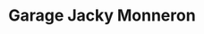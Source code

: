 ---
title: "Garage Jacky Monneron"
url: /le-fenouiller/garage-jacky-monneron/
shop: réparation de voitures
---